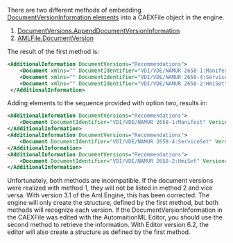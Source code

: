There are two different methods of embedding [DocumentVersionInformation elements](https://github.com/AutomationML/AMLEngine2.1/blob/master/Documentation/Aml.Engine.AmlObjects/DocumentVersionInformation/README.md) into a CAEXFile object in the engine.

1. [DocumentVersions.AppendDocumentVersionInformation](https://github.com/AutomationML/AMLEngine2.1/blob/master/Documentation/Aml.Engine.AmlObjects/DocumentVersions/AppendDocumentVersionInformation_1.md)
2. [AMLFile.DocumentVersion](https://github.com/AutomationML/AMLEngine2.1/blob/master/Documentation/Aml.Engine.AmlObjects/AMLFile/DocumentVersion.md)

The result of the first method is:

```XML
<AdditionalInformation DocumentVersions="Recommendations">
    <Document xmlns="" DocumentIdentifier="VDI/VDE/NAMUR 2658-1:Manifest" Version="1.1.0" />
    <Document xmlns="" DocumentIdentifier="VDI/VDE/NAMUR 2658-4:ServiceSet" Version="1.0.0" />
    <Document xmlns="" DocumentIdentifier="VDI/VDE/NAMUR 2658-2:HmiSet" Version="1.0.0" />
 </AdditionalInformation>
```

Adding elements to the sequence provided with option two, results in:

```XML
<AdditionalInformation DocumentVersions="Recommendations">
    <Document DocumentIdentifier="VDI/VDE/NAMUR 2658-1:Manifest" Version="1.1.0" />
</AdditionalInformation>
<AdditionalInformation DocumentVersions="Recommendations">
    <Document DocumentIdentifier="VDI/VDE/NAMUR 2658-4:ServiceSet" Version="1.0.0" />
</AdditionalInformation>
<AdditionalInformation DocumentVersions="Recommendations">
    <Document DocumentIdentifier="VDI/VDE/NAMUR 2658-2:HmiSet" Version="1.0.0" />
</AdditionalInformation>
```

Unfortunately, both methods are incompatible. If the document versions were realized with method 1, they will not be listed in method 2 and vice versa. With version 3.1 of the Aml.Engine, this has been corrected. The engine will only create the structure, defined by the first method, but both methods will recognize each version. 
If the DocumentVersionInformation in the CAEXFile was edited with the AutomaitionML Editor, you should use the second method to retrieve the information. With Editor version 6.2, the editor will also create a structure as defined by the first method.
